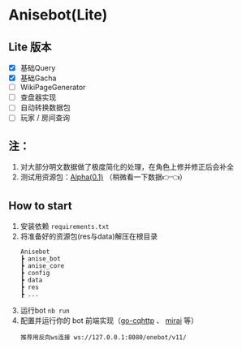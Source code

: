 # Anisebot(Lite)

## Lite 版本
 - [x] 基础Query
 - [x] 基础Gacha
 - [ ] WikiPageGenerator
 - [ ] 查盘器实现
 - [ ] 自动转换数据包
 - [ ] 玩家 / 房间查询

## 注：
   1. 对大部分明文数据做了极度简化的处理，在角色上修并修正后会补全
   2. 测试用资源包：[Alpha(0.1)](https://github.com/Gomacker/Anisebot/releases/tag/v0.1-alpha)
      （稍微看一下数据👉👈）


## How to start

1. 安装依赖 `requirements.txt`
2. 将准备好的资源包(res与data)解压在根目录
   ```
   Anisebot
   ┣ anise_bot
   ┣ anise_core
   ┣ config
   ┣ data
   ┣ res
   ┣ ...
   ```
3. 运行bot `nb run`
4. 配置并运行你的 bot 前端实现（[go-cqhttp](https://github.com/Mrs4s/go-cqhttp) 、 [mirai](https://mirai.mamoe.net/) 等）
   ```
   推荐用反向ws连接 ws://127.0.0.1:8080/onebot/v11/
   ```
